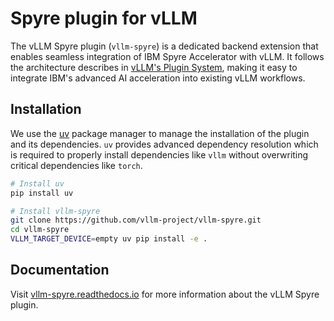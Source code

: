 # Spyre plugin for vLLM

The vLLM Spyre plugin (`vllm-spyre`) is a dedicated backend extension that enables seamless integration of IBM Spyre Accelerator with vLLM. It follows the architecture describes in [vLLM's Plugin System](https://docs.vllm.ai/en/latest/design/plugin_system.html), making it easy to integrate IBM's advanced AI acceleration into existing vLLM workflows.

## Installation

We use the [uv](https://docs.astral.sh/uv/) package manager to manage the
installation of the plugin and its dependencies. `uv` provides advanced
dependency resolution which is required to properly install dependencies like
`vllm` without overwriting critical dependencies like `torch`.

```bash
# Install uv
pip install uv

# Install vllm-spyre
git clone https://github.com/vllm-project/vllm-spyre.git
cd vllm-spyre
VLLM_TARGET_DEVICE=empty uv pip install -e .
```
## Documentation

Visit [vllm-spyre.readthedocs.io](https://vllm-spyre.readthedocs.io) for more information about the vLLM Spyre plugin.

